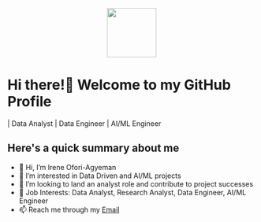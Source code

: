 <div id="header" align="center">
  <img src="https://media.giphy.com/media/eMJXDJqSOVzQjFJ8Wv/giphy.gif" width="100"/>
</div>
 
# Hi there!👋 Welcome to my GitHub Profile #

| Data Analyst | Data Engineer | AI/ML Engineer



## Here's a quick summary about me ##
- 👋 Hi, I’m Irene Ofori-Agyeman
- 👀 I’m interested in Data Driven and AI/ML projects
- 💞️ I’m looking to land an analyst role and contribute to project successes
- 💼 Job Interests: Data Analyst, Research Analyst, Data Engineer, AI/ML Engineer
- 📫 Reach me through my [Email](ireneagyeman4@gmail.com)

<!---
irene-reyn/irene-reyn is a ✨ special ✨ repository because its `README.md` (this file) appears on your GitHub profile.
You can click the Preview link to take a look at your changes.
--->
